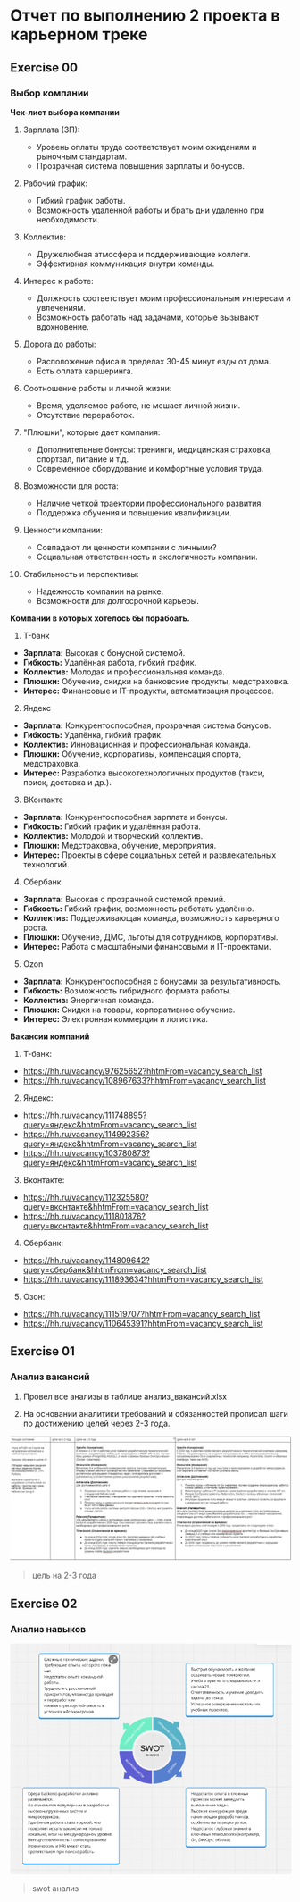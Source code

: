 # Отчет по выполнению 2 проекта в карьерном треке

## Exercise 00 
### Выбор компании

**Чек-лист выбора компании**

1. Зарплата (ЗП):
   - Уровень оплаты труда соответствует моим ожиданиям и рыночным стандартам.
   - Прозрачная система повышения зарплаты и бонусов.

2. Рабочий график:
   - Гибкий график работы.
   - Возможность удаленной работы и брать дни удаленно при необходимости.

3. Коллектив:
   - Дружелюбная атмосфера и поддерживающие коллеги.
   - Эффективная коммуникация внутри команды.

4. Интерес к работе:
   - Должность соответствует моим профессиональным интересам и увлечениям.
   - Возможность работать над задачами, которые вызывают вдохновение.

5. Дорога до работы:
   - Расположение офиса в пределах 30-45 минут езды от дома.
   - Есть оплата каршеринга.

6. Соотношение работы и личной жизни:
   - Время, уделяемое работе, не мешает личной жизни.
   - Отсутствие переработок.

7. "Плюшки", которые дает компания:
   - Дополнительные бонусы: тренинги, медицинская страховка, спортзал, питание и т.д.
   - Современное оборудование и комфортные условия труда.

8. Возможности для роста:
   - Наличие четкой траектории профессионального развития.
   - Поддержка обучения и повышения квалификации.

9. Ценности компании:
   - Совпадают ли ценности компании с личными?
   - Социальная ответственность и экологичность компании.

10. Стабильность и перспективы:
	- Надежность компании на рынке.
	- Возможности для долгосрочной карьеры.


**Компании в которых хотелось бы порабоать.**

1. T-банк
- **Зарплата:** Высокая с бонусной системой.
- **Гибкость:** Удалённая работа, гибкий график.
- **Коллектив:** Молодая и профессиональная команда.
- **Плюшки:** Обучение, скидки на банковские продукты, медстраховка.
- **Интерес:** Финансовые и IT-продукты, автоматизация процессов.

2. Яндекс
- **Зарплата:** Конкурентоспособная, прозрачная система бонусов.
- **Гибкость:** Удалёнка, гибкий график.
- **Коллектив:** Инновационная и профессиональная команда.
- **Плюшки:** Обучение, корпоративы, компенсация спорта, медстраховка.
- **Интерес:** Разработка высокотехнологичных продуктов (такси, поиск, доставка и др.).

3. ВКонтакте
- **Зарплата:** Конкурентоспособная зарплата и бонусы.
- **Гибкость:** Гибкий график и удалённая работа.
- **Коллектив:** Молодой и творческий коллектив.
- **Плюшки:** Медстраховка, обучение, мероприятия.
- **Интерес:** Проекты в сфере социальных сетей и развлекательных технологий.

4. Сбербанк
- **Зарплата:** Высокая с прозрачной системой премий.
- **Гибкость:** Гибкий график, возможность работать удалённо.
- **Коллектив:** Поддерживающая команда, возможность карьерного роста.
- **Плюшки:** Обучение, ДМС, льготы для сотрудников, корпоративы.
- **Интерес:** Работа с масштабными финансовыми и IT-проектами.

5. Ozon
- **Зарплата:** Конкурентоспособная с бонусами за результативность.
- **Гибкость:** Возможность гибридного формата работы.
- **Коллектив:** Энергичная команда.
- **Плюшки:** Скидки на товары, корпоративное обучение.
- **Интерес:** Электронная коммерция и логистика.

**Вакансии компаний**

1. Т-банк: 
- https://hh.ru/vacancy/97625652?hhtmFrom=vacancy_search_list
- https://hh.ru/vacancy/108967633?hhtmFrom=vacancy_search_list

2. Яндекс:
- https://hh.ru/vacancy/111748895?query=яндекс&hhtmFrom=vacancy_search_list
- https://hh.ru/vacancy/114992356?query=яндекс&hhtmFrom=vacancy_search_list
- https://hh.ru/vacancy/103780873?query=яндекс&hhtmFrom=vacancy_search_list

3. Вконтакте:
- https://hh.ru/vacancy/112325580?query=вконтакте&hhtmFrom=vacancy_search_list
- https://hh.ru/vacancy/111801876?query=вконтакте&hhtmFrom=vacancy_search_list

4. Сбербанк:
- https://hh.ru/vacancy/114809642?query=сбербанк&hhtmFrom=vacancy_search_list
- https://hh.ru/vacancy/111893634?hhtmFrom=vacancy_search_list

5. Озон:
- https://hh.ru/vacancy/111519707?hhtmFrom=vacancy_search_list
- https://hh.ru/vacancy/110645391?hhtmFrom=vacancy_search_list


## Exercise 01
### Анализ вакансий

1. Провел все анализы в таблице анализ_вакансий.xlsx

2. На основании аналитики требований и обязанностей прописал шаги по достижению целей через 2-3 года.

![image](image.png)
> цель на 2-3 года



## Exercise 02
### Анализ навыков

![image2](image2.png)
> swot анализ
